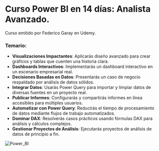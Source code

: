 # Curso Power BI en 14 días: Analista Avanzado.

Curso emitido por Federico Garay en Udemy.

### Temario: 

- **Visualizaciones Impactantes**: Aplicarás diseño avanzado para crear gráficos y tablas que cuenten una historia clara.
- **Dashboards Interactivos**: Implementarás un dashboard interactivo en un escenario empresarial real.
- **Decisiones Basadas en Datos**: Presentarás un caso de negocio respaldado por análisis de datos sólidos.
- **Integrar Datos**: Usarás Power Query para importar y limpiar datos de diversas fuentes en un proyecto real.
- **Publicar Informes**: Configurarás y compartirás informes en línea accesibles para múltiples usuarios.
- **Automatizar con Power Query**: Reducirás el tiempo de procesamiento de datos mediante flujos de trabajo automatizados.
- **Dominar DAX**: Resolverás casos prácticos usando fórmulas DAX para análisis y cálculos complejos.
- **Gestionar Proyectos de Análisis**: Ejecutarás proyectos de análisis de datos de principio a fin.

![Power_BI](https://drive.google.com/file/d/1UK6Mi7wiR2-1YuJT5-GJLDcfkFnd781x/view?usp=sharing) 
